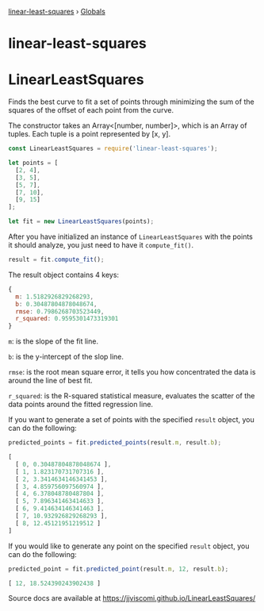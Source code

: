 [linear-least-squares](README.md) › [Globals](globals.md)

# linear-least-squares

# LinearLeastSquares
Finds the best curve to fit a set of points through minimizing the sum of the
squares of the offset of each point from the curve.

The constructor takes an Array<[number, number]>, which is an Array of tuples.
Each tuple is a point represented by [x, y].

```javascript
const LinearLeastSquares = require('linear-least-squares');

let points = [
  [2, 4],
  [3, 5],
  [5, 7],
  [7, 10],
  [9, 15]
];

let fit = new LinearLeastSquares(points);
```

After you have initialized an instance of `LinearLeastSquares` with the points
it should analyze, you just need to have it `compute_fit()`.

```javascript
result = fit.compute_fit();
```

The result object contains 4 keys:

```javascript
{
  m: 1.5182926829268293,
  b: 0.30487804878048674,
  rmse: 0.7986268703523449,
  r_squared: 0.9595301473319301
}
```

`m`: is the slope of the fit line.

`b`: is the y-intercept of the slop line.

`rmse`: is the root mean square error, it tells you how concentrated the data
is around the line of best fit.

`r_squared`: is the R-squared statistical measure, evaluates the scatter of the
data points around the fitted regression line.

If you want to generate a set of points with the specified `result` object, you
can do the following:

```javascript
predicted_points = fit.predicted_points(result.m, result.b);

[
  [ 0, 0.30487804878048674 ],
  [ 1, 1.823170731707316 ],
  [ 2, 3.3414634146341453 ],
  [ 3, 4.859756097560974 ],
  [ 4, 6.378048780487804 ],
  [ 5, 7.896341463414633 ],
  [ 6, 9.414634146341463 ],
  [ 7, 10.932926829268293 ],
  [ 8, 12.45121951219512 ]
]
```

If you would like to generate any point on the specified `result` object, you
can do the following:

```javascript
predicted_point = fit.predicted_point(result.m, 12, result.b);

[ 12, 18.524390243902438 ]
```

Source docs are available at https://jjviscomi.github.io/LinearLeastSquares/
